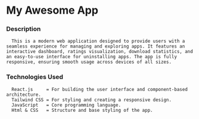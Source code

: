 #     My Awesome App  


###   Description  
      This is a modern web application designed to provide users with a seamless experience for managing and exploring apps. It features an interactive dashboard, ratings visualization, download statistics, and an easy-to-use interface for uninstalling apps. The app is fully responsive, ensuring smooth usage across devices of all sizes.


###   Technologies Used  
      React.js     = For building the user interface and component-based architecture.  
      Tailwind CSS = For styling and creating a responsive design.  
      JavaScript   = Core programming language.  
      Html & CSS   = Structure and base styling of the app.
